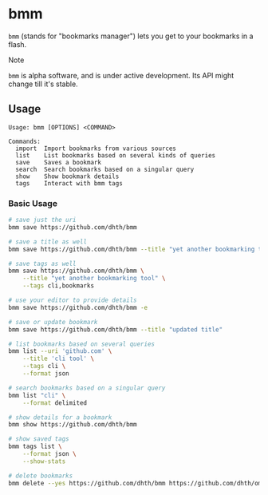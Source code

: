 # bmm

`bmm` (stands for "bookmarks manager") lets you get to your bookmarks in a
flash.

> [!NOTE]
> `bmm` is alpha software, and is under active development. Its API might
> change till it's stable.

Usage
---

```text
Usage: bmm [OPTIONS] <COMMAND>

Commands:
  import  Import bookmarks from various sources
  list    List bookmarks based on several kinds of queries
  save    Saves a bookmark
  search  Search bookmarks based on a singular query
  show    Show bookmark details
  tags    Interact with bmm tags
```

### Basic Usage

```bash
# save just the uri
bmm save https://github.com/dhth/bmm

# save a title as well
bmm save https://github.com/dhth/bmm --title "yet another bookmarking tool"

# save tags as well
bmm save https://github.com/dhth/bmm \
    --title "yet another bookmarking tool" \
    --tags cli,bookmarks

# use your editor to provide details
bmm save https://github.com/dhth/bmm -e

# save or update bookmark
bmm save https://github.com/dhth/bmm --title "updated title"

# list bookmarks based on several queries
bmm list --uri 'github.com' \
    --title 'cli tool' \
    --tags cli \
    --format json

# search bookmarks based on a singular query
bmm list "cli" \
    --format delimited

# show details for a bookmark
bmm show https://github.com/dhth/bmm

# show saved tags
bmm tags list \
    --format json \
    --show-stats

# delete bookmarks
bmm delete --yes https://github.com/dhth/bmm https://github.com/dhth/omm
```

